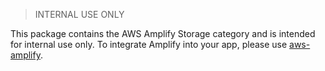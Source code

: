 > INTERNAL USE ONLY

This package contains the AWS Amplify Storage category and is intended for internal use only. To integrate Amplify into your app, please use [aws-amplify](https://www.npmjs.com/package/aws-amplify).

